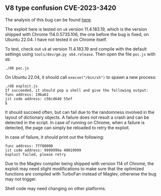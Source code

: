 ## V8 type confusion CVE-2023-3420

The analysis of this bug can be found [here](https://github.blog/2023-09-26-getting-rce-in-chrome-with-incorrect-side-effect-in-the-jit-compiler). 

The exploit here is tested on `v8` version 11.4.183.19, which is the version shipped with Chrome 114.0.5735.106, the one before the bug is fixed, on Ubuntu 22.04. I have not tested it on Chrome itself.

To test, check out `v8` at version 11.4.183.19 and compile with the default settings using `tools/dev/gm.py x64.release`. Then open the file `poc.js` with `d8`:

```
./d8 poc.js
```

On Ubuntu 22.04, it should call `execve("/bin/sh")` to spawn a new process:

```
./d8 exploit.js
If succeeded, it should pop a shell and give the following output:
func address: 19ba61
jit code address: c56cd640 55ef
$ 
```
 It should succeed often, but can fail due to the randomness involved in the layout of dictionary objects. A failure does not result a crash and can be detected in the script. In case of running on Chrome, when a failure is detected, the page can simply be reloaded to retry the exploit.

In case of failure, it should print out the following:

```
func address: 7ff80000
jit code address: 9999999a 40019999
exploit failed, please retry
```

Due to the Maglev compiler being shipped with version 114 of Chrome, the exploit may need slight modifications to make sure that the optimized functions are compiled with TurboFan instead of Maglev, otherwise the bug may not trigger.

Shell code may need changing on other platforms.



